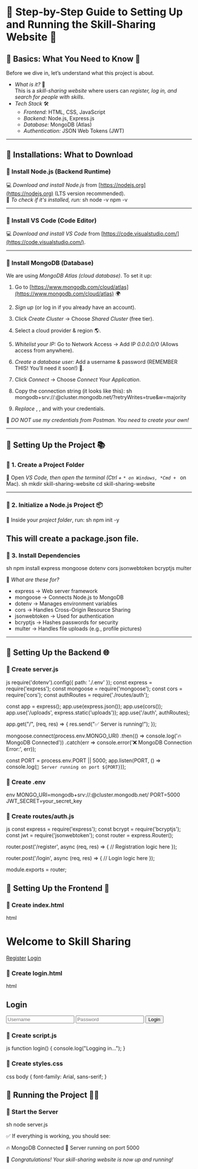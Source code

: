# 🚀 Step-by-Step Guide to Setting Up and Running the Skill-Sharing Website 🌱

## ⿡ Basics: What You Need to Know 🤨
Before we dive in, let’s understand what this project is about.

- *What is it?* 🤔  
  This is a *skill-sharing website* where users can *register, log in, and search for people with skills*.
- *Tech Stack* 🛠  
  - *Frontend:* HTML, CSS, JavaScript
  - *Backend:* Node.js, Express.js
  - *Database:* MongoDB (Atlas)
  - *Authentication:* JSON Web Tokens (JWT)

---

## ⿢ Installations: What to Download 

### 🔹 Install Node.js (Backend Runtime)
💻 *Download and install Node.js* from [https://nodejs.org](https://nodejs.org) (LTS version recommended).  
📌 *To check if it's installed, run:*
sh
node -v
npm -v

---

### 🔹 Install VS Code (Code Editor)
💻 *Download and install VS Code* from [https://code.visualstudio.com/](https://code.visualstudio.com/).

---

### 🔹 Install MongoDB (Database)
We are using *MongoDB Atlas (cloud database)*. To set it up:
1. Go to [https://www.mongodb.com/cloud/atlas](https://www.mongodb.com/cloud/atlas) 🌍
2. *Sign up* (or log in if you already have an account).
3. Click *Create Cluster* → Choose *Shared Cluster* (free tier).
4. Select a cloud provider & region 🌎.
5. *Whitelist your IP:* Go to Network Access → Add IP *0.0.0.0/0* (Allows access from anywhere).
6. *Create a database user:* Add a username & password (REMEMBER THIS! You’ll need it soon!) 🔑.
7. Click *Connect* → Choose *Connect Your Application*.
8. Copy the connection string (it looks like this):
   sh
   mongodb+srv://<your-username>:<your-password>@cluster.mongodb.net/<dbname>?retryWrites=true&w=majority
   
9. *Replace* <your-username>, <your-password>, and <dbname> with your credentials.

📌 *DO NOT use my credentials from Postman. You need to create your own!*

---

## ⿣ Setting Up the Project 📚
### 🔹 1. Create a Project Folder
📌 Open *VS Code, then open the terminal (Ctrl + `* on Windows, *Cmd + `* on Mac).
sh
mkdir skill-sharing-website
cd skill-sharing-website

---

### 🔹 2. Initialize a Node.js Project 📦
📌 Inside your *project folder*, run:
sh
npm init -y

This will create a package.json file.
---

### 🔹 3. Install Dependencies 
sh
npm install express mongoose dotenv cors jsonwebtoken bcryptjs multer

💚 *What are these for?*
- express → Web server framework
- mongoose → Connects Node.js to MongoDB
- dotenv → Manages environment variables
- cors → Handles Cross-Origin Resource Sharing
- jsonwebtoken → Used for authentication
- bcryptjs → Hashes passwords for security
- multer → Handles file uploads (e.g., profile pictures)
---

## ⿤ Setting Up the Backend 🌐

### 🔹 Create server.js
js
require('dotenv').config({ path: './.env' });
const express = require('express');
const mongoose = require('mongoose');
const cors = require('cors');
const authRoutes = require('./routes/auth');

const app = express();
app.use(express.json());
app.use(cors());
app.use('/uploads', express.static('uploads'));
app.use('/auth', authRoutes);

app.get("/", (req, res) => {
    res.send("✅ Server is running!");
});

mongoose.connect(process.env.MONGO_URI)
    .then(() => console.log('🔥 MongoDB Connected'))
    .catch(err => console.error('❌ MongoDB Connection Error:', err));

const PORT = process.env.PORT || 5000;
app.listen(PORT, () => console.log(`🚀 Server running on port ${PORT}`));


### 🔹 Create .env
env
MONGO_URI=mongodb+srv://<your-username>:<your-password>@cluster.mongodb.net/<dbname>
PORT=5000
JWT_SECRET=your_secret_key


### 🔹 Create routes/auth.js
js
const express = require('express');
const bcrypt = require('bcryptjs');
const jwt = require('jsonwebtoken');
const router = express.Router();

router.post('/register', async (req, res) => {
    // Registration logic here
});

router.post('/login', async (req, res) => {
    // Login logic here
});

module.exports = router;


## ⿥ Setting Up the Frontend 🎨

### 🔹 Create index.html
html
<!DOCTYPE html>
<html>
<head>
    <title>Skill Sharing</title>
    <link rel="stylesheet" href="styles.css">
</head>
<body>
    <h1>Welcome to Skill Sharing</h1>
    <a href="register.html">Register</a>
    <a href="login.html">Login</a>
</body>
</html>


### 🔹 Create login.html
html
<!DOCTYPE html>
<html>
<head>
    <title>Login</title>
</head>
<body>
    <h2>Login</h2>
    <input type="text" id="username" placeholder="Username">
    <input type="password" id="password" placeholder="Password">
    <button onclick="login()">Login</button>
</body>
</html>


### 🔹 Create script.js
js
function login() {
    console.log("Logging in...");
}


### 🔹 Create styles.css
css
body {
    font-family: Arial, sans-serif;
}


## ⿦ Running the Project 🏃‍♂

### 🔹 Start the Server
sh
node server.js


✅ If everything is working, you should see:

🔥 MongoDB Connected
🚀 Server running on port 5000


🎉 *Congratulations! Your skill-sharing website is now up and running!* 
